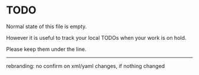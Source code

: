 # TODO

Normal state of this file is empty.

However it is useful to track your local TODOs
when your work is on hold.

Please keep them under the line.

---

rebranding: no confirm on xml/yaml changes, if nothing changed
